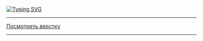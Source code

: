 [![Typing SVG](https://readme-typing-svg.demolab.com/?lines=Проект+"Посмотри+в+окно";Сo+стилями+работала+Юлия+Гулла)](https://git.io/typing-svg)
<hr>

[Посмотреть верстку](https://github.com/tootsie-doll/posmotri_v_okno.git/)
<hr>



